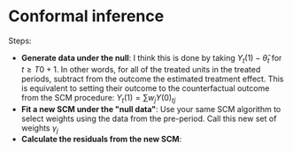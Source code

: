 # Conformal inference #

Steps: 

- **Generate data under the null**: I think this is done by taking $` Y_t(1) - \hat{\theta}_t `$ for $t \geq T0 +1$. In other words, for all of the treated units in the treated periods, subtract from the outcome the estimated treatment effect. This is equivalent to setting their outcome to the counterfactual outcome from the SCM procedure: $Y_t(1) = \sum w_j Y(0)_{tj}$
- **Fit a new SCM under the "null data"**: Use your same SCM algorithm to select weights using the data from the pre-period. Call this new set of weights $\gamma_j$
- **Calculate the residuals from the new SCM**: 
